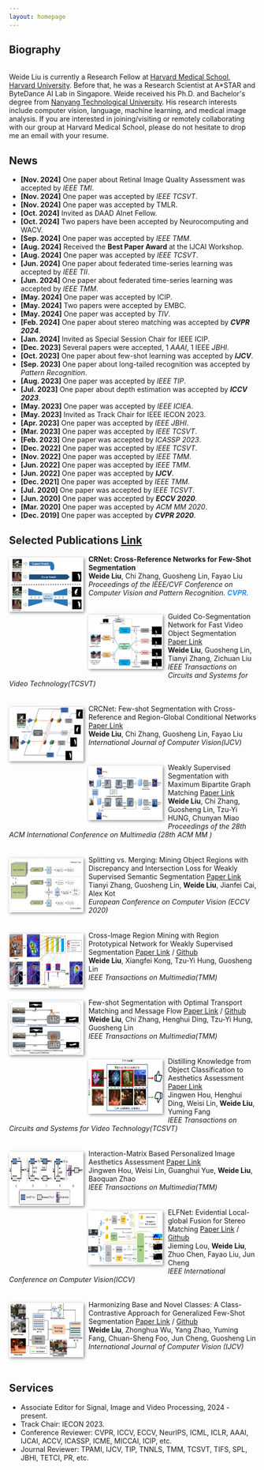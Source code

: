 ```yaml
---
layout: homepage
---
```


## Biography
<br />
Weide Liu is currently a Research Fellow at <a href="https://hms.harvard.edu/">Harvard Medical School, Harvard University</a>. Before that, he was a Research Scientist at A*STAR and ByteDance AI Lab in Singapore. 
Weide received his Ph.D. and Bachelor's degree from <a href="https://www.ntu.edu.sg/">Nanyang Technological University</a>. 
His research interests include computer vision, language, machine learning, and medical image analysis. 
If you are interested in joining/visiting or remotely collaborating with our group at Harvard Medical School, please do not hesitate to drop me an email with your resume. 
<br />


## News
- **[Nov. 2024]** One paper about Retinal Image Quality Assessment was accepted by *IEEE TMI*.
- **[Nov. 2024]** One paper was accepted by *IEEE TCSVT*.
- **[Nov. 2024]** One paper was accepted by TMLR.
- **[Oct. 2024]** Invited as DAAD AInet Fellow.
- **[Oct. 2024]** Two papers have been accepted by Neurocomputing and WACV.
- **[Sep. 2024]** One paper was accepted by *IEEE TMM*.
- **[Aug. 2024]** Received the **Best Paper Award** at the IJCAI Workshop.
- **[Aug. 2024]** One paper was accepted by *IEEE TCSVT*.
- **[Jun. 2024]** One paper about federated time-series learning was accepted by *IEEE TII*.
- **[Jun. 2024]** One paper about federated time-series learning was accepted by *IEEE TMM*.
- **[May. 2024]** One paper was accepted by ICIP.
- **[May. 2024]** Two papers were accepted by EMBC.
- **[May. 2024]** One paper was accepted by *TIV*.
- **[Feb. 2024]** One paper about stereo matching was accepted by ***CVPR 2024***.
- **[Jan. 2024]** Invited as Special Session Chair for IEEE ICIP.
- **[Dec. 2023]** Several papers were accepted, 1 *AAAI*, 1 IEEE *JBHI*.
- **[Oct. 2023]** One paper about few-shot learning was accepted by ***IJCV***.
- **[Sep. 2023]** One paper about long-tailed recognition was accepted by *Pattern Recognition*.
- **[Aug. 2023]** One paper was accepted by *IEEE TIP*.
- **[Jul. 2023]** One paper about depth estimation was accepted by ***ICCV 2023***.
- **[May. 2023]** One paper was accepted by *IEEE ICIEA*.
- **[May. 2023]** Invited as Track Chair for IEEE IECON 2023.
- **[Apr. 2023]** One paper was accepted by *IEEE JBHI*.
- **[Mar. 2023]** One paper was accepted by *IEEE TCSVT*.
- **[Feb. 2023]** One paper was accepted by *ICASSP 2023*.
- **[Dec. 2022]** One paper was accepted by *IEEE TCSVT*.
- **[Nov. 2022]** One paper was accepted by *IEEE TMM*.
- **[Jun. 2022]** One paper was accepted by *IEEE TMM*.
- **[Jun. 2022]** One paper was accepted by ***IJCV***.
- **[Dec. 2021]** One paper was accepted by *IEEE TMM*.
- **[Jul. 2020]** One paper was accepted by *IEEE TCSVT*.
- **[Jun. 2020]** One paper was accepted by ***ECCV 2020***.
- **[Mar. 2020]** One paper was accepted by *ACM MM 2020*.
- **[Dec. 2019]** One paper was accepted by ***CVPR 2020***.




## Selected Publications  [Link](https://liuweide01.github.io/pub)
[comment]: <>
<div class="paper">
  <div class="teaser" style="float:left;width:30%;margin: 5px 10px 10px 0;"><img src="images/crnet.png" width="180" height="110" style="box-shadow:2px 2px 6px #888888"/></div>
<p><strong>CRNet: Cross-Reference Networks for Few-Shot Segmentation</strong>
<br />
<strong>Weide Liu</strong>, Chi Zhang, Guosheng Lin, Fayao Liu
<br />
<em>Proceedings of the IEEE/CVF Conference on Computer Vision and Pattern Recognition. <strong><i style="color:#1e90ff">CVPR</i></strong>.</em>
<br />
<br />
</p>
</div>

[comment]: <>
<div class="paper">
  <div class="teaser" style="float:left;width:30%;margin: 5px 10px 10px 0;"><img src="images/video.png" width="180" height="110" style="box-shadow:2px 2px 6px #888888"/></div>
<div class="paper">Guided Co-Segmentation Network for Fast Video Object Segmentation
                      <a href="https://dr.ntu.edu.sg/bitstream/10356/151820/2/TCSVT_Final_v2.pdf">Paper Link</a> </div>
                    <div class="author">
                         <strong>Weide Liu</strong>, Guosheng Lin, Tianyi Zhang, Zichuan Liu
                    </div>
                    <div class="conf"><em>IEEE Transactions on Circuits and Systems for Video Technology(TCSVT)</em></div>
<br />
<br />
</div>

[comment]: <>
<div class="paper">
  <div class="teaser" style="float:left;width:30%;margin: 5px 10px 10px 0;"><img src="images/crcnet.png" width="180" height="110" style="box-shadow:2px 2px 6px #888888"/></div>
<div class="paper">CRCNet: Few-shot Segmentation with Cross-Reference and Region-Global Conditional Networks
                      <a href="https://link.springer.com/article/10.1007/s11263-022-01677-7">Paper Link</a>
                    </div>
                    <div class="author">
                        <strong>Weide Liu</strong>, Chi Zhang, Guosheng Lin, Fayao Liu
                    </div>
                  <div class="conf"><em>International Journal of Computer Vision(IJCV)</em></div>
<br />
<br />
</div>

[comment]: <>
<div class="paper">
  <div class="teaser" style="float:left;width:30%;margin: 5px 10px 10px 0;"><img src="images/MBMNet.png" width="180" height="110" style="box-shadow:2px 2px 6px #888888"/></div>
<div class="paper">Weakly Supervised Segmentation with Maximum Bipartite Graph Matching
                      <a href="https://dl.acm.org/doi/abs/10.1145/3394171.3413652">Paper Link</a> </div>
                    <div class="author">
                        <strong>Weide Liu</strong>, Chi Zhang, Guosheng Lin, Tzu-Yi HUNG, Chunyan Miao
                    </div>
                    <div class="conf"><em>Proceedings of the 28th ACM International Conference on Multimedia (28th ACM MM )</em></div>
<br />
<br />
</div>


[comment]: <>
<div class="paper">
  <div class="teaser" style="float:left;width:30%;margin: 5px 10px 10px 0;"><img src="images/split.png" width="180" height="110" style="box-shadow:2px 2px 6px #888888"/></div>
<div class="paper">Splitting vs. Merging: Mining Object Regions with Discrepancy and Intersection Loss for Weakly Supervised Semantic Segmentation
                      <a href="https://www.ecva.net/papers/eccv_2020/papers_ECCV/papers/123670664.pdf">Paper Link</a> </div>
                    <div class="author">
                        Tianyi Zhang, Guosheng Lin, <strong>Weide Liu</strong>, Jianfei Cai, Alex Kot
                    </div>
                    <div class="conf"><em>European Conference on Computer Vision (ECCV 2020)</em></div>
<br />
<br />
</div>

[comment]: <>
<div class="paper">
  <div class="teaser" style="float:left;width:30%;margin: 5px 10px 10px 0;"><img src="images/rpnet.png" width="180" height="110" style="box-shadow:2px 2px 6px #888888"/></div>
<div class="paper">Cross-Image Region Mining with Region Prototypical Network for Weakly Supervised Segmentation
                      <a href="https://arxiv.org/pdf/2108.07413">Paper Link</a> /  <a href="https://github.com/liuweide01/RPNet-Weakly-Supervised-Segmentation">Github</a> 
                    </div>
                    <div class="author">
                        <strong>Weide Liu</strong>,  Xiangfei Kong, Tzu-Yi Hung, Guosheng Lin
                    </div>
                  <div class="conf"><em>IEEE Transactions on Multimedia(TMM)</em></div>
<br />
<br />
</div>


[comment]: <>
<div class="paper">
  <div class="teaser" style="float:left;width:30%;margin: 5px 10px 10px 0;"><img src="images/cmnet.png" width="180" height="110" style="box-shadow:2px 2px 6px #888888"/></div>
<div class="paper">Few-shot Segmentation with Optimal Transport Matching and Message Flow
                      <a href="https://arxiv.org/pdf/2108.08518">Paper Link</a> /  <a href="https://github.com/liuweide01/CM-Net-Few-shot-Segmentation">Github</a>
                    </div>
                    <div class="author">
                        <strong>Weide Liu</strong>, Chi Zhang, Henghui Ding, Tzu-Yi Hung, Guosheng Lin
                    </div>
                  <div class="conf"><em>IEEE Transactions on Multimedia(TMM)</em></div>
<br />
<br />
</div>

[comment]: <>
<div class="paper">
  <div class="teaser" style="float:left;width:30%;margin: 5px 10px 10px 0;"><img src="images/distilling.png" width="180" height="110" style="box-shadow:2px 2px 6px #888888"/></div>
<div class="paper">Distilling Knowledge from Object Classification to Aesthetics Assessment
                      <a href="https://arxiv.org/pdf/2206.00809">Paper Link</a>
                    </div>
                    <div class="author">
                        Jingwen Hou, Henghui Ding, Weisi Lin, <strong>Weide Liu</strong>, Yuming Fang
                    </div>
                  <div class="conf"><em>IEEE Transactions on Circuits and Systems for Video Technology(TCSVT)</em></div>
<br />
<br />
</div>

[comment]: <>
<div class="paper">
  <div class="teaser" style="float:left;width:30%;margin: 5px 10px 10px 0;"><img src="images/Interaction.png" width="180" height="110" style="box-shadow:2px 2px 6px #888888"/></div>
<div class="paper">Interaction-Matrix Based Personalized Image Aesthetics Assessment
                      <a href="https://ieeexplore.ieee.org/document/9817633">Paper Link</a>
                    </div>
                    <div class="author">
                        Jingwen Hou, Weisi Lin, Guanghui Yue, <strong>Weide Liu</strong>, Baoquan Zhao
                    </div>
                  <div class="conf"><em>IEEE Transactions on Multimedia(TMM)</em></div>
<br />
<br />
</div>


[comment]: <>
<div class="paper">
  <div class="teaser" style="float:left;width:30%;margin: 5px 10px 10px 0;"><img src="images/ELFNet.PNG" width="180" height="110" style="box-shadow:2px 2px 6px #888888"/></div>
<div class="paper">ELFNet: Evidential Local-global Fusion for Stereo Matching
                      <a href="https://arxiv.org/pdf/2308.00728">Paper Link</a> /  <a href="https://github.com/jimmy19991222/ELFNet/tree/main">Github</a> 
                    </div>
                    <div class="author">
                        Jieming Lou, <strong>Weide Liu</strong>, Zhuo Chen, Fayao Liu, Jun Cheng
                    </div>
                  <div class="conf"><em>IEEE International Conference on Computer Vision(ICCV)</em></div>
<br />
<br />
</div>




[comment]: <>
<div class="paper">
  <div class="teaser" style="float:left;width:30%;margin: 5px 10px 10px 0;"><img src="images/Harmonizing_Few.JPG" width="180" height="110" style="box-shadow:2px 2px 6px #888888"/></div>
<div class="paper">Harmonizing Base and Novel Classes: A Class-Contrastive Approach for Generalized Few-Shot Segmentation
                      <a href="https://link.springer.com/article/10.1007/s11263-023-01939-y">Paper Link</a> /  <a href="https://github.com/liuweide01/HBNC">Github</a> 
                    </div>
                    <div class="author">
                        <strong>Weide Liu</strong>, Zhonghua Wu, Yang Zhao, Yuming Fang, Chuan-Sheng Foo, Jun Cheng, Guosheng Lin
                    </div>
                  <div class="conf"><em> International Journal of Computer Vision (IJCV)</em></div>
<br />
<br />
</div>



<!-- ## Activities -->
<div id="Activities">
                <h2>Services</h2>
                <ul><li>Associate Editor for Signal, Image and Video Processing, 2024 - present.</li>
                    <li>Track Chair: IECON 2023.</li>
                    <li>Conference Reviewer: CVPR, ICCV, ECCV, NeurIPS, ICML, ICLR, AAAI, IJCAI, ACCV, ICASSP, ICME, MICCAI, ICIP, etc.</li>
                    <li>Journal Reviewer: TPAMI, IJCV, TIP, TNNLS, TMM, TCSVT, TIFS, SPL, JBHI, TETCI, PR, etc.</li>
                </ul>
            </div>
